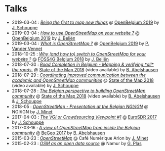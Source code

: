 # Talks

- 2019-03-04 : [*Being the first to map new things*](https://osmbe.github.io/presentations/talks/2019-03-04-on-being-first-jschouppe/) @ [OpenBelgium 2019](http://2019.openbelgium.be/) by [J. Schouppe](https://github.com/joostschouppe)
- 2019-03-04 : [*How to use OpenStreetMap on your website ?*](https://jbelien.github.io/talks/how-to-use-openstreetmap-on-your-website/) @ [OpenBelgium 2019](http://2019.openbelgium.be/) by [J. Beliën](https://github.com/jbelien/)
- 2019-03-04 : [*What is OpenStreetMap ?*](https://pietervdvn.github.io/OpenBelgium%20What%20is%20Openstreetmap.pdf) @ [OpenBelgium 2019](http://2019.openbelgium.be/) by [P. Vander Vennet](https://github.com/pietervdvn/)
- 2018-10-25 : [*Why (and how to) switch to OpenStreetMap for your website ?*](https://jbelien.github.io/talks/why-and-how-to-switch-to-openstreetmap-for-your-website/) @ [FOSS4G Belgium 2018](https://2018.foss4g.be/) by [J. Beliën](https://github.com/jbelien/)
- 2018-07-30 : [*Road Completion in Belgium - Mapping & verifying \*all\* the roads.*](https://osmbe.github.io/presentations/talks/2018-07-30-road-completion-babelshausen/index.html) @ [State of the Map 2018](https://2018.stateofthemap.org/2018/T097-Road_Completion_in_Belgium_-_Mapping___verifying__all__the_roads_/) (video available) by [B. Abelshausen](https://github.com/xivk/)
- 2018-07-29 : [*Coordinating improved communication between the academic and OpenStreetMap communities*](https://osmbe.github.io/presentations/talks/2018-07-29-osm-science-jschouppe/index.html) @ [State of the Map 2018](https://2018.stateofthemap.org/2018/A05-Coordinating_improved_communication_between_the_academic_and_OpenStreetMap_communities/) (video available) by [J. Schouppe](https://github.com/joostschouppe)
- 2018-07-28 : [*The Belgian perspective to building OpenStreetMap community*](https://osmbe.github.io/presentations/talks/2018-07-28-openstreetmap-belgium-jschouppe-babelshausen/index.html) @ [State of the Map 2018](https://2018.stateofthemap.org/2018/T093-The_Belgian_perspective_to_building_OpenStreetMap_community/) (video available) by [B. Abelshausen](https://github.com/xivk/) & [J. Schouppe](https://github.com/joostschouppe)
- 2018-05 : [*OpenStreetMap - Presentation at the Belgian NGI/IGN*](https://osmbe.github.io/presentations/talks/2018_05_OpenStreetMap_IGN_Minet_fr.odp) @ NGI/IGN by [J. Minet](http://www.nobohan.be/)
- 2017-04-03 : [*The VGI or Crowdsourcing Viewpoint #1*](http://www.cs.nuim.ie/~pmooney/eurosdr2017/osm_and_gov_data.pptx) @ [EuroSDR 2017](http://www.cs.nuim.ie/~pmooney/eurosdr2017/) by [J. Schouppe](https://github.com/joostschouppe)
- 2017-03-16 : [*A view of OpenStreetMap from inside the Belgian community*](https://osmbe.github.io/presentations/talks/2017-03-16-road-completion-babelshausen/index.html) @ [BeGeo 2017](http://begeo.be/) by [B. Abelshausen](https://github.com/xivk/)
- 2015-03-23 : [*OpenStreetMap*](http://www.nobohan.be/docs/2015_03_23_CafeNumeriqueArlon_OpenStreetMap_Minet.pdf) @ Café Numérique Arlon by [J. Minet](http://www.nobohan.be/)
- 2015-02-23 : [*OSM as an open data source*](http://www.slideshare.net/glennplas/opendata-namen) @ Namur by [G. Plas](https://github.com/gplv2)
